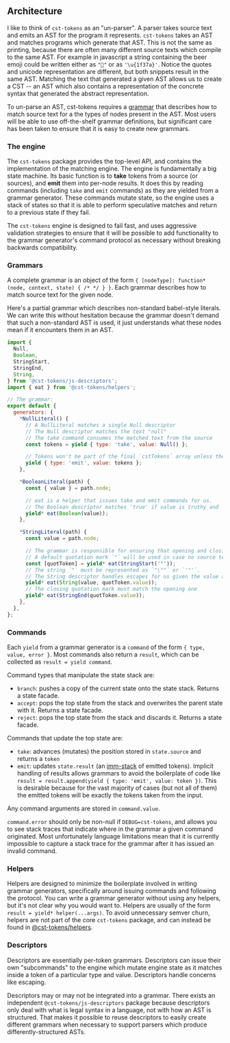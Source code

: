## Architecture

I like to think of `cst-tokens` as an "un-parser". A parser takes source text and emits an AST for the program it represents. `cst-tokens` takes an AST and matches programs which generate that AST. This is not the same as printing, because there are often many different source texts which compile to the same AST. For example in javascript a string containing the beer emoji could be written either as `"🍺"` or as `'\u{1f37a}'`. Notice the quotes and unicode representation are different, but both snippets result in the same AST. Matching the text that generated a given AST allows us to create a CST -- an AST which also contains a representation of the concrete syntax that generated the abstract representation.

To un-parse an AST, cst-tokens requires a [grammar](#grammars) that describes how to match source text for a the types of nodes present in the AST. Most users will be able to use off-the-shelf grammar definitions, but significant care has been taken to ensure that it is easy to create new grammars.

### The engine

The `cst-tokens` package provides the top-level API, and contains the implementation of the matching engine. The engine is fundamentally a big state machine. Its basic function is to **take** tokens from a source (or sources), and **emit** them into per-node results. It does this by reading commands (including `take` and `emit` commands) as they are yielded from a grammar generator. These commands mutate state, so the engine uses a stack of states so that it is able to perform speculative matches and return to a previous state if they fail.

The `cst-tokens` engine is designed to fail fast, and uses aggressive validation strategies to ensure that it will be possible to add functionality to the grammar generator's command protocol as necessary without breaking backwards compatibility.

### Grammars

A complete grammar is an object of the form `{ [nodeType]: function*(node, context, state) { /* */ } }`. Each grammar describes how to match source text for the given node.

Here's a partial grammar which describes non-standard babel-style literals. We can write this without hesitation because the grammar doesn't demand that such a non-standard AST is used, it just understands what these nodes mean if it encounters them in an AST.

```js
import {
  Null,
  Boolean,
  StringStart,
  StringEnd,
  String,
} from '@cst-tokens/js-descriptors';
import { eat } from '@cst-tokens/helpers';

// The grammar:
export default {
  generators: {
    *NullLiteral() {
      // A NullLiteral matches a single Null descriptor
      // The Null descriptor matches the text "null"
      // The take command consumes the matched text from the source
      const tokens = yield { type: 'take', value: Null() };

      // Tokens won't be part of the final `cstTokens` array unless they are emitted
      yield { type: 'emit', value: tokens };
    },

    *BooleanLiteral(path) {
      const { value } = path.node;

      // eat is a helper that issues take and emit commands for us.
      // The Boolean descriptor matches 'true' if value is truthy and 'false' otherwise
      yield* eat(Boolean(value));
    },

    *StringLiteral(path) {
      const value = path.node;

      // The grammar is responsible for ensuring that opening and closing string quotes match
      // A default quotation mark `"` will be used in case no source text is present
      const [quotToken] = yield* eat(StringStart('"'));
      // The string `"` must be represented as `"\""` or `'"'`.
      // The String descriptor handles escapes for us given the value and quote type
      yield* eat(String(value, quotToken.value));
      // The closing quotation mark must match the opening one
      yield* eat(StringEnd(quotToken.value));
    },
  },
};
```

### Commands

Each `yield` from a grammar generator is a `command` of the form `{ type, value, error }`. Most commands also return a `result`, which can be collected as `result = yield command`.

Command types that manipulate the state stack are:

- `branch`: pushes a copy of the current state onto the state stack. Returns a state facade.
- `accept`: pops the top state from the stack and overwrites the parent state with it. Returns a state facade.
- `reject`: pops the top state from the stack and discards it. Returns a state facade.

Commands that update the top state are:

- `take`: advances (mutates) the position stored in `state.source` and returns a `token`
- `emit`: updates `state.result` (an [imm-stack](https://github.com/iter-tools/imm-stack) of emitted tokens). Implicit handling of results allows grammars to avoid the boilerplate of code like `result = result.append(yield { type: 'emit', value: token })`. This is desirable because for the vast majority of cases (but not all of them) the emitted tokens will be exactly the tokens taken from the input.

Any command arguments are stored in `command.value`.

`command.error` should only be non-null if `DEBUG=cst-tokens`, and allows you to see stack traces that indicate where in the grammar a given command originated. Most unfortunately language limitations mean that it is currently impossible to capture a stack trace for the grammar after it has issued an invalid command.

### Helpers

Helpers are designed to minimize the boilerplate involved in writing grammar generators, specifically around issuing commands and following the protocol. You can write a grammar generator without using any helpers, but it's not clear why you would want to. Helpers are usually of the form `result = yield* helper(...args)`. To avoid unnecessary semver churn, helpers are not part of the core `cst-tokens` package, and can instead be found in [@cst-tokens/helpers](https://github.com/js-cst-tokens/helpers).

### Descriptors

Descriptors are essentially per-token grammars. Descriptors can issue their own "subcommands" to the engine which mutate engine state as it matches inside a token of a particular type and value. Descriptors handle concerns like escaping.

Descriptors may or may not be integrated into a grammar. There exists an independent `@cst-tokens/js-descriptors` package because descriptors only deal with what is legal syntax in a language, not with how an AST is structured. That makes it possible to reuse descriptors to easily create different grammars when necessary to support parsers which produce differently-structured ASTs.
